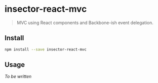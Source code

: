# insector-react-mvc

> MVC using React components and Backbone-ish event delegation.

## Install

```sh
npm install --save insector-react-mvc
```

## Usage

*To be written*
